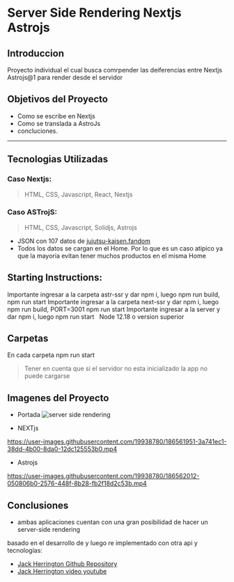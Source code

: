 # Server Side Rendering Nextjs Astrojs
## Introduccion
Proyecto individual el cual busca comrpender las deiferencias entre Nextjs Astrojs@1 para render desde el servidor

## Objetivos del Proyecto
- Como se escribe en Nextjs
- Como se translada a AstroJs
- concluciones.
---
## Tecnologias Utilizadas
### Caso Nextjs:
> HTML, CSS, Javascript, React, Nextjs
### Caso ASTrojS:
>  HTML, CSS, Javascript, Solidjs, Astrojs
- JSON con 107 datos de [jujutsu-kaisen.fandom](https://jujutsu-kaisen.fandom.com/es/wiki/Lista_de_Personajes)
- Todos los datos se cargan en el Home. Por lo que es un caso atipico ya que la mayoria evitan tener muchos productos en el misma Home

## Starting Instructions:
Importante ingresar a la carpeta astr-ssr y dar npm i, luego npm run build, npm run start
Importante ingresar a la carpeta next-ssr y dar npm i, luego npm run build, PORT=3001 npm run start
Importante ingresar a la server y dar npm i, luego npm run start
 &nbsp; Node 12.18 o version superior

## Carpetas
En cada carpeta npm run start
> Tener en cuenta que si el servidor no esta inicializado la app no puede cargarse
 
## Imagenes del Proyecto
- Portada
![server side rendering](https://user-images.githubusercontent.com/19938780/186558365-66827bce-bf24-4576-b211-e3dfe5e04fb7.png)

- NEXTjs

https://user-images.githubusercontent.com/19938780/186561951-3a741ec1-38dd-4b00-8da0-12dc125553b0.mp4

- Astrojs

https://user-images.githubusercontent.com/19938780/186562012-050806b0-2576-448f-8b28-fb2f18d2c53b.mp4


## Conclusiones
- ambas aplicaciones cuentan con una gran posibilidad de hacer un server-side rendering

basado en el desarrollo de y luego re implementado con otra api y tecnologías:
- [Jack Herrington Github Repository](https://github.com/jherr/nextjs-to-astro)
- [Jack Herrington video youtube](https://www.youtube.com/watch?v=PSzCtdM20Fc)
